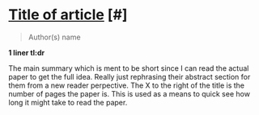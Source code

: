 # [Title of article](http://withURL) [#]

> Author(s) name

**1 liner tl:dr**

The main summary which is ment to be short since I can read the actual paper to get the full idea. Really just rephrasing their abstract section for them from a new reader perpective. The X to the right of the title is the number of pages the paper is. This is used as a means to quick see how long it might take to read the paper.
